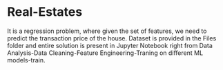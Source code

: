 # Real-Estates
It is a regression problem, where given the set of features, we need to predict the transaction price of the house.
Dataset is provided in the Files folder and entire solution is present in Jupyter Notebook right from Data Analysis-Data Cleaning-Feature Engineering-Traning on different ML models-train.
